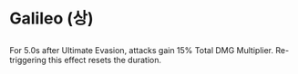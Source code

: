 # Galileo (상)

##

For 5.0s after Ultimate Evasion, attacks gain 15% Total DMG Multiplier. Re-triggering this effect resets the duration.
